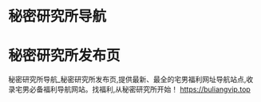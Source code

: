 # 秘密研究所导航
# 秘密研究所发布页
秘密研究所导航_秘密研究所发布页,提供最新、最全的宅男福利网址导航站点,收录宅男必备福利导航网站。找福利,从秘密研究所开始！
https://buliangvip.top

